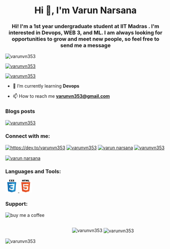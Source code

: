 <h1 align="center">Hi 👋, I'm Varun Narsana</h1>
<h3 align="center">
Hi! I'm a 1st year undergraduate student at IIT Madras . I'm interested in Devops, WEB 3, and ML. I am always looking for opportunities to grow and meet new people, so feel free to send me a message</h3>

<p align="left"> <img src="https://komarev.com/ghpvc/?username=varunvn353&label=Profile%20views&color=0e75b6&style=flat" alt="varunvn353" /> </p>

<p align="left"> <a href="https://github.com/ryo-ma/github-profile-trophy"><img src="https://github-profile-trophy.vercel.app/?username=varunvn353" alt="varunvn353" /></a> </p>

<p align="left"> <a href="https://twitter.com/varunvn353" target="blank"><img src="https://img.shields.io/twitter/follow/varunvn353?logo=twitter&style=for-the-badge" alt="varunvn353" /></a> </p>

- 🌱 I’m currently learning **Devops**

- 📫 How to reach me **varunvn353@gmail.com**

### Blogs posts
<a href="https://hashnode.com/@varunvn353" target="blank"><img align="center" src="https://raw.githubusercontent.com/rahuldkjain/github-profile-readme-generator/master/src/images/icons/Social/hashnode.svg" alt="varunvn353" height="30" width="40" /></a><!-- BLOG-POST-LIST:START -->
<!-- BLOG-POST-LIST:END -->

<h3 align="left">Connect with me:</h3>
<p align="left">
<a href="https://dev.to/https://dev.to/varunvn353" target="blank"><img align="center" src="https://raw.githubusercontent.com/rahuldkjain/github-profile-readme-generator/master/src/images/icons/Social/devto.svg" alt="https://dev.to/varunvn353" height="30" width="40" /></a>
<a href="https://twitter.com/varunvn353" target="blank"><img align="center" src="https://raw.githubusercontent.com/rahuldkjain/github-profile-readme-generator/master/src/images/icons/Social/twitter.svg" alt="varunvn353" height="30" width="40" /></a>
<a href="https://www.linkedin.com/in/varun-narsana-364476248/" target="blank"><img align="center" src="https://raw.githubusercontent.com/rahuldkjain/github-profile-readme-generator/master/src/images/icons/Social/linked-in-alt.svg" alt="varun narsana" height="30" width="40" /></a>
<a href="https://stackoverflow.com/users/varunvn353" target="blank"><img align="center" src="https://raw.githubusercontent.com/rahuldkjain/github-profile-readme-generator/master/src/images/icons/Social/stack-overflow.svg" alt="varunvn353" height="30" width="40" /></a>



<a href="https://www.youtube.com/c/varun narsana" target="blank"><img align="center" src="https://raw.githubusercontent.com/rahuldkjain/github-profile-readme-generator/master/src/images/icons/Social/youtube.svg" alt="varun narsana" height="30" width="40" /></a>
</p>

<h3 align="left">Languages and Tools:</h3>
<p align="left"> <a href="https://www.w3schools.com/css/" target="_blank" rel="noreferrer"> <img src="https://raw.githubusercontent.com/devicons/devicon/master/icons/css3/css3-original-wordmark.svg" alt="css3" width="40" height="40"/> </a> <a href="https://www.w3.org/html/" target="_blank" rel="noreferrer"> <img src="https://raw.githubusercontent.com/devicons/devicon/master/icons/html5/html5-original-wordmark.svg" alt="html5" width="40" height="40"/> </a>


<h3 align="left">Support:</h3>
<p><a href="https://www.buymeacoffee.com/buy me a coffee"> <img align="left" src="https://cdn.buymeacoffee.com/buttons/v2/default-yellow.png" height="50" width="210" alt="buy me a coffee" /></a></p><br><br>

<p><img align="left" src="https://github-readme-stats.vercel.app/api/top-langs?username=varunvn353&show_icons=true&locale=en&layout=compact" alt="varunvn353" /></p>

<p>&nbsp;<img align="center" src="https://github-readme-stats.vercel.app/api?username=varunvn353&show_icons=true&locale=en" alt="varunvn353" /></p>

<p><img align="center" src="https://github-readme-streak-stats.herokuapp.com/?user=varunvn353&" alt="varunvn353" /></p>



